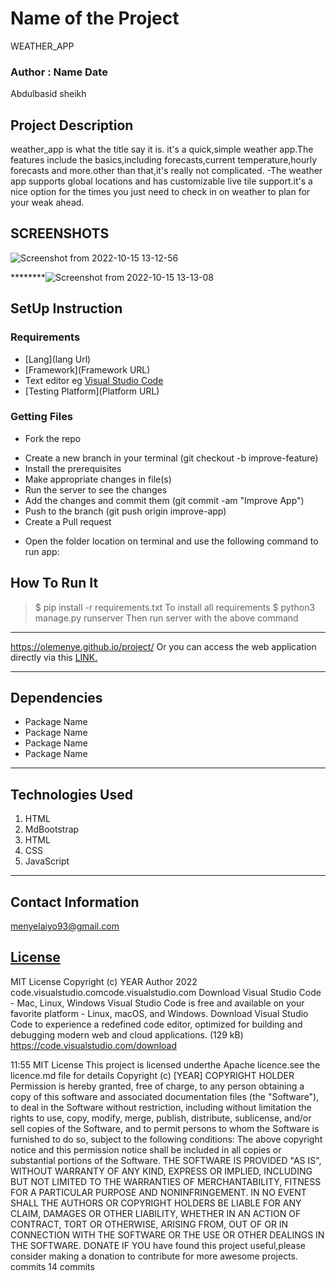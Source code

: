# Name of the Project
 WEATHER_APP
 ### Author : Name Date
 Abdulbasid sheikh
 ## Project Description
weather_app is what the title say it is. it's a quick,simple weather app.The features include the basics,including forecasts,current temperature,hourly forecasts and more.other than that,it's really not complicated.
-The weather app supports global locations and has customizable live tile support.it's a nice option for the times you just need to check in on weather to plan for your weak ahead.
 ## SCREENSHOTS
 ![Screenshot from 2022-10-15 13-12-56](https://user-images.githubusercontent.com/111878352/195980959-782cae0b-9a30-4f56-bb64-367b10861640.png)

 
 ********![Screenshot from 2022-10-15 13-13-08](https://user-images.githubusercontent.com/111878352/195980967-5f0dd888-f221-44fa-8167-1443f07e5b3e.png)

 ## SetUp Instruction
 ### Requirements
 * [Lang](lang Url)
 * [Framework](Framework URL)
 * Text editor eg [Visual Studio Code](https://code.visualstudio.com/download)
 * [Testing Platform](Platform URL)
 ### Getting Files
 * Fork the repo
 - Create a new branch in your terminal (git checkout -b improve-feature)
 - Install the prerequisites
 - Make appropriate changes in file(s)
 - Run the server to see the changes
 - Add the changes and commit them (git commit -am "Improve App")
 - Push to the branch (git push origin improve-app)
 - Create a Pull request
 * Open the folder location on terminal and use the following command to run app:
 ## How To Run It
 >  $ pip install -r requirements.txt
 To install all requirements
 > $ python3 manage.py runserver
 Then run server with the above command
 *****
 https://olemenye.github.io/project/
 Or you can access the web application directly via this [LINK.](link.com/)
 *****
 ## Dependencies
 - Package Name
 - Package Name
 - Package Name
 - Package Name
 *****
 ## Technologies Used
 1. HTML
 2. MdBootstrap
 3. HTML
 4. CSS
 5. JavaScript
 *****
 ## Contact Information
 
 menyelaiyo93@gmail.com
 ## [License](LICENSE)
 MIT License
 Copyright (c) YEAR Author
 2022
code.visualstudio.comcode.visualstudio.com
Download Visual Studio Code - Mac, Linux, Windows
Visual Studio Code is free and available on your favorite platform - Linux, macOS, and Windows. Download Visual Studio Code to experience a redefined code editor, optimized for building and debugging modern web and cloud applications. (129 kB)
https://code.visualstudio.com/download

11:55
MIT License
This project is licensed underthe Apache licence.see the licence.md file for details
Copyright (c) [YEAR] COPYRIGHT HOLDER
Permission is hereby granted, free of charge, to any person obtaining a copy
of this software and associated documentation files (the "Software"), to deal
in the Software without restriction, including without limitation the rights
to use, copy, modify, merge, publish, distribute, sublicense, and/or sell
copies of the Software, and to permit persons to whom the Software is
furnished to do so, subject to the following conditions:
The above copyright notice and this permission notice shall be included in all
copies or substantial portions of the Software.
THE SOFTWARE IS PROVIDED "AS IS", WITHOUT WARRANTY OF ANY KIND, EXPRESS OR
IMPLIED, INCLUDING BUT NOT LIMITED TO THE WARRANTIES OF MERCHANTABILITY,
FITNESS FOR A PARTICULAR PURPOSE AND NONINFRINGEMENT. IN NO EVENT SHALL THE
AUTHORS OR COPYRIGHT HOLDERS BE LIABLE FOR ANY CLAIM, DAMAGES OR OTHER
LIABILITY, WHETHER IN AN ACTION OF CONTRACT, TORT OR OTHERWISE, ARISING FROM,
OUT OF OR IN CONNECTION WITH THE SOFTWARE OR THE USE OR OTHER DEALINGS IN THE
SOFTWARE.
DONATE
IF YOU have found this project useful,please consider making a donation to contribute for more awesome projects.
commits
14 commits
